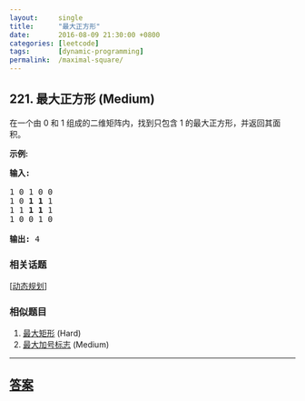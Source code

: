 ```yaml
---
layout:     single
title:      "最大正方形"
date:       2016-08-09 21:30:00 +0800
categories: [leetcode]
tags:       [dynamic-programming]
permalink:  /maximal-square/
---
```


## 221. 最大正方形 (Medium)

<p>在一个由 0 和 1 组成的二维矩阵内，找到只包含 1 的最大正方形，并返回其面积。</p>

<p><strong>示例:</strong></p>

<pre><strong>输入: 
</strong>
1 0 1 0 0
1 0 <strong>1 1</strong> 1
1 1 <strong>1 1 </strong>1
1 0 0 1 0

<strong>输出: </strong>4</pre>

### 相关话题
  [[动态规划](https://github.com/openset/leetcode/tree/master/tag/dynamic-programming/README.md)]

### 相似题目
  1. [最大矩形](/maximal-rectangle) (Hard)
  1. [最大加号标志](/largest-plus-sign) (Medium)

---

## [答案](https://github.com/openset/leetcode/tree/master/problems/maximal-square)
